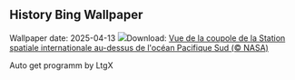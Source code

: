 ## History Bing Wallpaper
Wallpaper date: 2025-04-13
![](https://www.bing.com/th?id=OHR.SpaceFlight_FR-CA9146561784_UHD.jpg&w=1000)Download: [Vue de la coupole de la Station spatiale internationale au-dessus de l'océan Pacifique Sud (© NASA)](https://www.bing.com/th?id=OHR.SpaceFlight_FR-CA9146561784_UHD.jpg)

Auto get programm by LtgX
